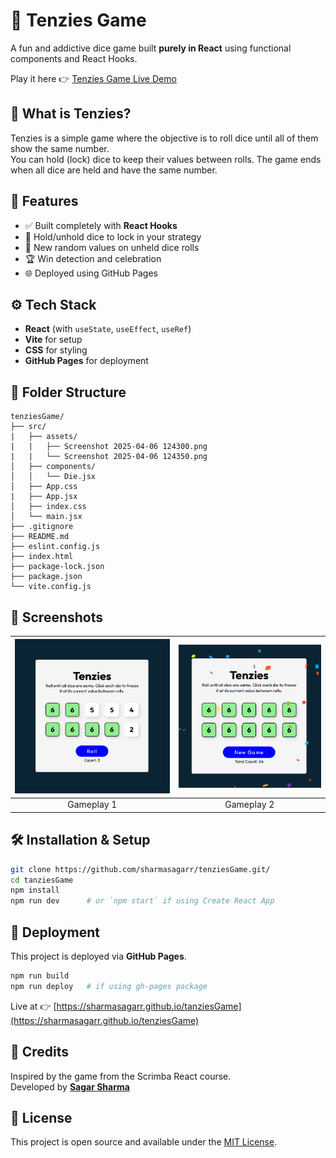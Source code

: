 # 🎲 Tenzies Game

A fun and addictive dice game built **purely in React** using functional components and React Hooks.

Play it here 👉 [Tenzies Game Live Demo](https://sharmasagarr.github.io/tenziesGame)

## 📌 What is Tenzies?

Tenzies is a simple game where the objective is to roll dice until all of them show the same number.  
You can hold (lock) dice to keep their values between rolls. The game ends when all dice are held and have the same number.

## 🚀 Features

- ✅ Built completely with **React Hooks**
- 🎯 Hold/unhold dice to lock in your strategy
- 🎲 New random values on unheld dice rolls
- 🏆 Win detection and celebration
- 🌐 Deployed using GitHub Pages

## ⚙️ Tech Stack

- **React** (with `useState`, `useEffect`, `useRef`)
- **Vite** for setup
- **CSS** for styling
- **GitHub Pages** for deployment

## 📁 Folder Structure

```
tenziesGame/
├── src/
|   ├── assets/
|   |   ├── Screenshot 2025-04-06 124300.png
|   |   └── Screenshot 2025-04-06 124350.png
│   ├── components/
│   │   └── Die.jsx
│   ├── App.css
|   ├── App.jsx
│   ├── index.css
│   └── main.jsx
├── .gitignore
├── README.md
├── eslint.config.js
├── index.html
├── package-lock.json
├── package.json
└── vite.config.js
```

## 📸 Screenshots

| ![Gameplay 1](./src/assets/Screenshot%202025-04-06%20135718.png) | ![Gameplay 2](./src/assets/Screenshot%202025-04-06%20135751.png) |
|:--------------------------------------:|:--------------------------------------:|
| Gameplay 1                           | Gameplay 2                           |

## 🛠️ Installation & Setup

```bash
git clone https://github.com/sharmasagarr/tenziesGame.git/
cd tanziesGame
npm install
npm run dev      # or `npm start` if using Create React App
```

## 🚀 Deployment

This project is deployed via **GitHub Pages**.

```bash
npm run build
npm run deploy   # if using gh-pages package
```

Live at 👉 [https://sharmasagarr.github.io/tanziesGame](https://sharmasagarr.github.io/tenziesGame)

## 🙌 Credits

Inspired by the game from the Scrimba React course.  
Developed by **[Sagar Sharma](https://github.com/sharmasagarr)**

## 📄 License

This project is open source and available under the [MIT License](LICENSE).

